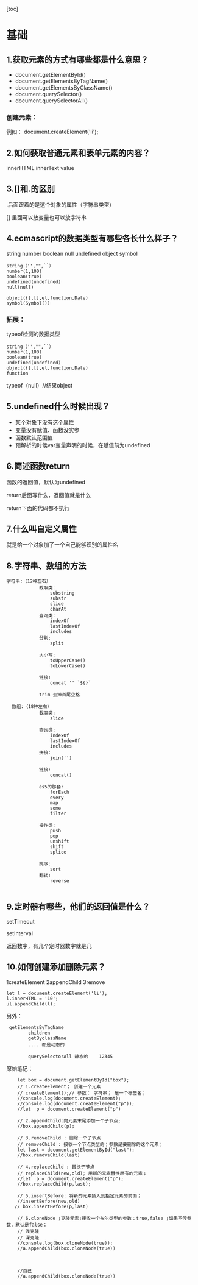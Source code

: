 [toc]
# 基础
## 1.获取元素的方式有哪些都是什么意思？
- document.getElementById()
- document.getElementsByTagName()
- document.getElementsByClassName()
- document.querySelector()
- document.querySelectorAll()
### 创建元素：
例如： document.createElement('li');

## 2.如何获取普通元素和表单元素的内容？
innerHTML  innerText value
## 3.[]和.的区别
.后面跟着的是这个对象的属性（字符串类型）

[] 里面可以放变量也可以放字符串
## 4.ecmascript的数据类型有哪些各长什么样子？
string number boolean null undefined object symbol

```
string（'',"",``）
number(1,100)
boolean(true)
undefined(undefined)
null(null)

object({},[],el,function,Date)
symbol(Symbol())
```
### 拓展：
typeof检测的数据类型


```
string（'',"",``）
number(1,100)
boolean(true)
undefined(undefined)
object({},[],el,function,Date)
function
```
typeof（null）//结果object

## 5.undefined什么时候出现？
- 某个对象下没有这个属性
- 变量没有赋值、函数没实参
- 函数默认范围值
- 预解析的时候var变量声明的时候，在赋值前为undefined

## 6.简述函数return
函数的返回值，默认为undefined

return后面写什么，返回值就是什么

return下面的代码都不执行

## 7.什么叫自定义属性
就是给一个对象加了一个自己能够识别的属性名
## 8.字符串、数组的方法
 
```
字符串:（12种左右）
            截取类:
                substring
                substr
                slice
                charAt
            查询类:
                indexOf
                lastIndexOf
                includes
            分割:
                split

            大小写:
                toUpperCase()
                toLowerCase()

            链接: 
                concat '' `${}`  
                
            trim 去掉首尾空格
```

```
  数组:（18种左右）
            截取类:
                slice

            查询类:
                indexOf
                lastIndexOf
                includes
            拼接:
                join('')

            链接:
                concat()
            
            es5的那套:
                forEach
                every
                map
                some
                filter

            操作类:
                push
                pop
                unshift
                shift
                splice

            排序:
                sort
            翻转:
                reverse
            
```


## 9.定时器有哪些，他们的返回值是什么？
setTimeout

setInterval

返回数字，有几个定时器数字就是几
## 10.如何创建添加删除元素？
1createElement
2appendChild
3remove
```
let l = document.createElement('li');
l.innerHTML = '10';
ul.appendChild(l);
```
另外：
```
 getElementsByTagName
        children
        getByclassName
        .... 都是动态的

        querySelectorAll 静态的    12345
```
原始笔记：
```
    let box = document.getElementById("box");
    // 1.createElement； 创建一个元素
    // createElement();// 参数： 字符串； 是一个标签名；
    //console.log(document.createElement);
    //console.log(document.createElement("p"));
    //let  p = document.createElement("p")

    // 2.appendChild:向元素末尾添加一个子节点;
    //box.appendChild(p);

    // 3.removeChild : 删除一个子节点
    // removeChild : 接收一个节点类型的；参数是要删除的这个元素；
    let last = document.getElementById("last");
    //box.removeChild(last)

    // 4.replaceChild : 替换子节点
    // replaceChild(new,old); 用新的元素替换原有的元素；
    //let  p = document.createElement("p");
    //box.replaceChild(p,last);

    // 5.insertBefore: 将新的元素插入到指定元素的前面；
    //insertBefore(new,old)
   // box.insertBefore(p,last)

    // 6.cloneNode ;克隆元素;接收一个布尔类型的参数；true,false ;如果不传参数，默认是false；
    // 浅克隆
    // 深克隆
    //console.log(box.cloneNode(true));
    //a.appendChild(box.cloneNode(true))



    //自己
    //a.appendChild(box.cloneNode(true))
```

